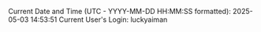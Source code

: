 Current Date and Time (UTC - YYYY-MM-DD HH:MM:SS formatted): 2025-05-03 14:53:51
Current User's Login: luckyaiman
